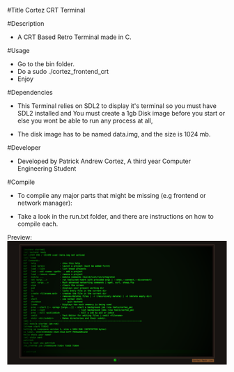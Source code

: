 #Title
Cortez CRT Terminal

#Description
- A CRT Based Retro Terminal made in C.

#Usage

- Go to the bin folder.
- Do a sudo ./cortez_frontend_crt
- Enjoy

#Dependencies

- This Terminal relies on SDL2 to display it's terminal so you must have SDL2 installed
and You must create a 1gb Disk image before you start or else you wont be able to run any process at all, 

- The disk image has to be named data.img, and the size is 1024 mb.

#Developer

- Developed by Patrick Andrew Cortez, A third year Computer Engineering Student

#Compile
- To compile any major parts that might be missing (e.g frontend or network manager):

- Take a look in the run.txt folder, and there are instructions on how to compile each.

Preview:
![Alt Text](Success_Run.png)
